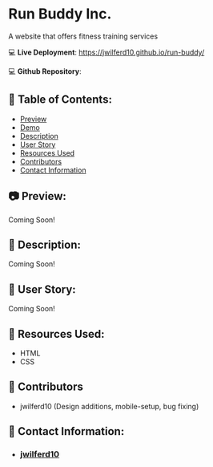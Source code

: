 # Run Buddy Inc.
A website that offers fitness training services

:computer: **Live Deployment**: https://jwilferd10.github.io/run-buddy/

:computer: **Github Repository**: 

## :open_file_folder: Table of Contents:
  - [Preview](#camera-preview)
  - [Demo](#movie_camera-demo)
  - [Description](#wave-description)
  - [User Story](#book-user-story)
  - [Resources Used](#floppy_disk-resources-used)
  - [Contributors](#paperclip-contributors)
  - [Contact Information](#e-mail-contact-information)

## :camera: Preview:
Coming Soon!

## :wave: Description: 
Coming Soon!

## :book: User Story:
Coming Soon!

## :floppy_disk: Resources Used:
- HTML
- CSS

## :paperclip: Contributors
- jwilferd10 (Design additions, mobile-setup, bug fixing) 
  
## :e-mail: Contact Information:
- ### [jwilferd10](https://github.com/jwilferd10)